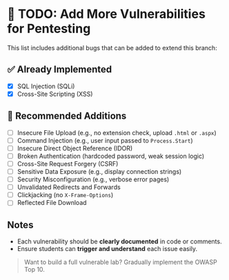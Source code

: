 # 🐞 TODO: Add More Vulnerabilities for Pentesting

This list includes additional bugs that can be added to extend this branch:

## ✅ Already Implemented
- [x] SQL Injection (SQLi)
- [x] Cross-Site Scripting (XSS)

## 🧪 Recommended Additions
- [ ] Insecure File Upload (e.g., no extension check, upload `.html` or `.aspx`)
- [ ] Command Injection (e.g., user input passed to `Process.Start`)
- [ ] Insecure Direct Object Reference (IDOR)
- [ ] Broken Authentication (hardcoded password, weak session logic)
- [ ] Cross-Site Request Forgery (CSRF)
- [ ] Sensitive Data Exposure (e.g., display connection strings)
- [ ] Security Misconfiguration (e.g., verbose error pages)
- [ ] Unvalidated Redirects and Forwards
- [ ] Clickjacking (no `X-Frame-Options`)
- [ ] Reflected File Download

## Notes
- Each vulnerability should be **clearly documented** in code or comments.
- Ensure students can **trigger and understand** each issue easily.

> Want to build a full vulnerable lab? Gradually implement the OWASP Top 10.